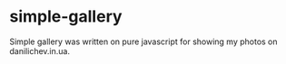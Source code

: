 # simple-gallery
Simple gallery was written on pure javascript for showing my photos on danilichev.in.ua. 
